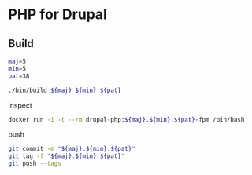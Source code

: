 # PHP for Drupal

## Build

```bash
maj=5
min=5
pat=38

./bin/build ${maj} ${min} ${pat}
```

inspect

```bash
docker run -i -t --rm drupal-php:${maj}.${min}.${pat}-fpm /bin/bash
```

push

```bash
git commit -m "${maj}.${min}.${pat}"
git tag -f "${maj}.${min}.${pat}"
git push --tags
```
